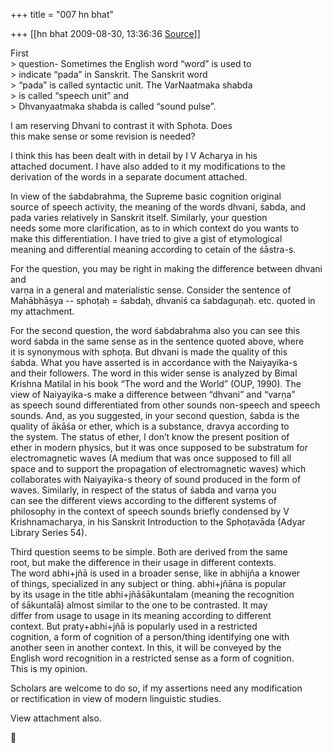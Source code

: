 +++
title = "007 hn bhat"

+++
[[hn bhat	2009-08-30, 13:36:36 [Source](https://groups.google.com/g/bvparishat/c/q-oePVduP4E)]]



First  
\> question- Sometimes the English word “word” is used to  
\> indicate “pada” in Sanskrit. The Sanskrit word  
\> “pada” is called syntactic unit. The VarNaatmaka shabda  
\> is called “speech unit” and  
\> Dhvanyaatmaka shabda is called “sound pulse”.  
  
I am reserving Dhvani to contrast it with Sphota. Does  
this make sense or some revision is needed?  
  

I think this has been dealt with in detail by I V Acharya in his  
attached document. I have also added to it my modifications to the  
derivation of the words in a separate document attached.  
  
In view of the śabdabrahma, the Supreme basic cognition original  
source of speech activity, the meaning of the words dhvani, śabda, and  
pada varies relatively in Sanskrit itself. Similarly, your question  
needs some more clarification, as to in which context do you wants to  
make this differentiation. I have tried to give a gist of etymological  
meaning and differential meaning according to cetain of the śāstra-s.  
  
For the question, you may be right in making the difference between dhvani and  
varṇa in a general and materialistic sense. Consider the sentence of  
Mahābhāṣya -- sphoṭaḥ = śabdaḥ, dhvaniś ca śabdaguṇaḥ. etc. quoted in  
my attachment.  
  
For the second question, the word śabdabrahma also you can see this  
word śabda in the same sense as in the sentence quoted above, where  
it is synonymous with sphoṭa. But dhvani is made the quality of this  
śabda. What you have asserted is in accordance with the Naiyayika-s  
and their followers. The word in this wider sense is analyzed by Bimal  
Krishna Matilal in his book “The word and the World” (OUP, 1990). The  
view of Naiyayika-s make a difference between “dhvani” and “varṇa”  
as speech sound differentiated from other sounds non-speech and speech  
sounds. And, as you suggested, in your second question, śabda is the  
quality of ākāśa or ether, which is a substance, dravya according to  
the system. The status of ether, I don’t know the present position of  
ether in modern physics, but it was once supposed to be substratum for  
electromagnetic waves (A medium that was once supposed to fill all  
space and to support the propagation of electromagnetic waves) which  
collaborates with Naiyayika-s theory of sound produced in the form of  
waves. Similarly, in respect of the status of śabda and varṇa you  
can see the different views according to the different systems of  
philosophy in the context of speech sounds briefly condensed by V  
Krishnamacharya, in his Sanskrit Introduction to the Sphoṭavāda (Adyar  
Library Series 54).  
  
Third question seems to be simple. Both are derived from the same  
root, but make the difference in their usage in different contexts.  
The word abhi+jñā is used in a broader sense, like in abhijña a knower  
of things, specialized in any subject or thing. abhi+jñāna is popular  
by its usage in the title abhi+jñāśākuntalam (meaning the recognition  
of śākuntalā) almost similar to the one to be contrasted. It may  
differ from usage to usage in its meaning according to different  
context. But praty+abhi+jñā is popularly used in a restricted  
cognition, a form of cognition of a person/thing identifying one with  
another seen in another context. In this, it will be conveyed by the  
English word recognition in a restricted sense as a form of cognition.  
This is my opinion.  
  
Scholars are welcome to do so, if my assertions need any modification  
or rectification in view of modern linguistic studies.  
  
View attachment also.  



